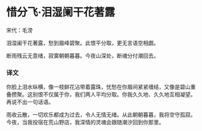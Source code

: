 # 惜分飞·泪湿阑干花著露

宋代：毛滂

泪湿阑干花著露，愁到眉峰碧聚。此恨平分取，更无言语空相觑。

断雨残云无意绪，寂寞朝朝暮暮。今夜山深处，断魂分付潮回去。


### 译文
你脸上泪水纵横，像一枝鲜花沾带着露珠，忧愁在你眉间紧紧缠结，又像是碧山重叠攒聚。这别恨不仅属于你，我们两人平均分取。你我久久地、久久地互相凝望。再说不出一句话语。

雨收云散，一切欢乐都成为过去，令人无情无绪。从此朝朝暮暮，我将空守孤寂。今夜，当我投宿在荒山野店，我深情的灵魂会跟随潮汐回到你那里。